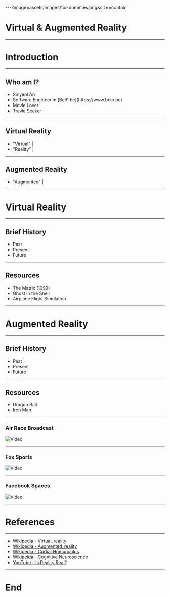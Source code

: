 ---?image=assets/images/for-dummies.png&size=contain

# Virtual & Augmented Reality

---

# Introduction

---

## Who am I?

<ul>
  <li class="fragment">Sinyeol An</li>
  <li class="fragment">Software Engineer in [BeIP.be](https://www.beip.be)</li>
  <li class="fragment">Movie Lover</li>
  <li class="fragment">Travia Seeker</li>
</ul>

---

## Virtual Reality

- "Virtual" |
- "Reality" |

---

## Augmented Reality

- "Augmented" |

---

# Virtual Reality

---

## Brief History

- Past
- Present
- Future

---

## Resources

- The Matrix (1999)
- Ghost in the Shell
- Airplane Flight Simulation

---

# Augmented Reality

---

## Brief History

- Past
- Present
- Future

---

## Resources

- Dragon Ball
- Iron Man

---

### Air Race Broadcast

![Video](https://www.youtube.com/embed/s-tBmLg4D84)

---

### Fox Sports

![Video](https://www.youtube.com/embed/2sehW6yr2ZE)

---

### Facebook Spaces

![Video](https://www.youtube.com/embed/PVf3m7e7OKU)

---

# References

---

- [Wikipedia - Virtual_reality](https://en.wikipedia.org/wiki/Virtual_reality)
- [Wikipedia - Augmented_reality](https://en.wikipedia.org/wiki/Augmented_reality)
- [Wikipedia - Cortial Homunculus](https://en.wikipedia.org/wiki/Cortical_homunculus)
- [Wikipeida - Cognitive Neuroscience](https://en.wikipedia.org/wiki/Cognitive_neuroscience)
- [YouTube - Is Reality Real?](https://youtu.be/tlTKTTt47WE)

---

# End
